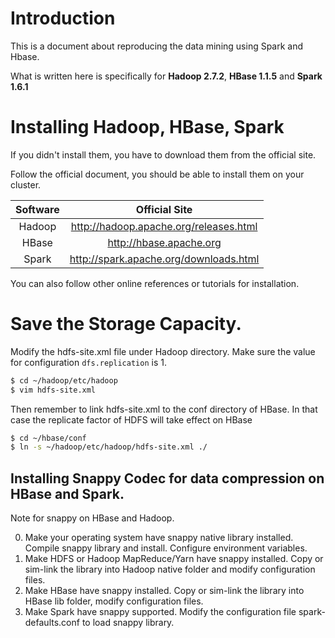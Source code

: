 # Introduction

This is a document about reproducing the data mining using Spark and Hbase. 

What is written here is specifically for **Hadoop 2.7.2**, **HBase 1.1.5** and **Spark 1.6.1**

# Installing Hadoop, HBase, Spark

If you didn't install them, you have to download them from the official site. 

Follow the official document, you should be able to install them on your cluster. 

| Software  |                  Official Site                    |
|:---------:|:-------------------------------------------------:|
| Hadoop    | <http://hadoop.apache.org/releases.html>          |
| HBase     | <http://hbase.apache.org>                         |
| Spark     | <http://spark.apache.org/downloads.html>          |

You can also follow other online references or tutorials for installation. 

# Save the Storage Capacity.

Modify the hdfs-site.xml file under Hadoop directory. Make sure the value for configuration `dfs.replication` is 1. 

```bash
$ cd ~/hadoop/etc/hadoop
$ vim hdfs-site.xml
```

Then remember to link hdfs-site.xml to the conf directory of HBase. In that case the replicate factor of HDFS will take effect on HBase

```bash
$ cd ~/hbase/conf
$ ln -s ~/hadoop/etc/hadoop/hdfs-site.xml ./
```

## Installing Snappy Codec for data compression on HBase and Spark. 



Note for snappy on HBase and Hadoop.

0. Make your operating system have snappy native library installed. Compile snappy library and install. Configure environment variables.
1. Make HDFS or Hadoop MapReduce/Yarn have snappy installed. Copy or sim-link the library into Hadoop native folder and modify configuration files.
2. Make HBase have snappy installed. Copy or sim-link the library into HBase lib folder, modify configuration files.
3. Make Spark have snappy supported. Modify the configuration file spark-defaults.conf to load snappy library.